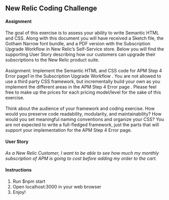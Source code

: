 ## New Relic Coding Challenge

#### Assignment
The goal of this exercise is to assess your ability to write Semantic HTML and CSS. Along with
this document you will have received a Sketch file, the Gotham Narrow font bundle, and a PDF
version with the Subscription Upgrade Workflow in New Relic’s Self-Service store. Below you
will find the supporting User Story describing how our customers can upgrade their
subscriptions to the New Relic product suite.
<br><br>
Assignment: Implement the Semantic HTML and CSS code for APM Step 4 Error page1 in the
Subscription Upgrade Workflow . You are not allowed to use a third party CSS framework, but
incrementally build your own as you implement the different areas in the APM Step 4 Error
page . Please feel free to make up the prices for each pricing model/level for the sake of this
exercise.
<br><br>
Think about the audience of your framework and coding exercise. How would you preserve
code readability, modularity, and maintainability? How would you set meaningful naming
conventions and organize your CSS? You are not expected to write a full-fledged framework,
just the parts that will support your implementation for the APM Step 4 Error page.


#### User Story
*As a New Relic Customer, I want to be able to see how much my monthly subscription of
APM is going to cost before adding my order to the cart.*

#### Instructions
1. Run $npm start
2. Open localhost:3000 in your web browser
3. Enjoy!

